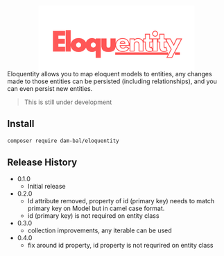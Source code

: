 <!-- # Eloquentity -->
<p align="center" style="margin-bottom: -48px;">
    <img width="360px" src="images/logo.png">
</p>

Eloquentity allows you to map eloquent models to entities, any changes made to those entities can be persisted (including relationships), and you can even persist new entities.

> This is still under development

## Install

```sh
composer require dam-bal/eloquentity
```

## Release History

* 0.1.0
    * Initial release
* 0.2.0
    * Id attribute removed, property of id (primary key) needs to match primary key on Model but in camel case format.
    * id (primary key) is not required on entity class
* 0.3.0
    * collection improvements, any iterable can be used
* 0.4.0
    * fix around id property, id property is not requrired on entity class
